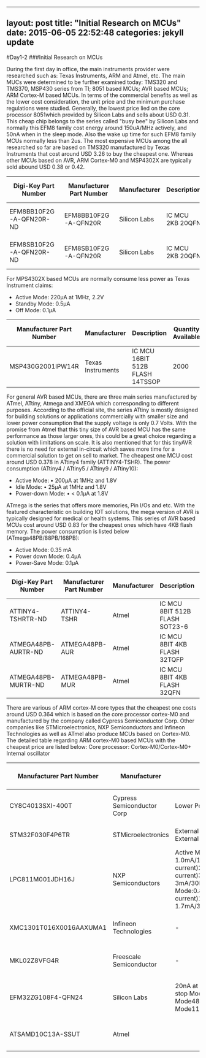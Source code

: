 
---
layout: post
title:  "Initial Research on MCUs"
date:   2015-06-05 22:52:48
categories: jekyll update
---
#Day1-2
###Initial Research on MCUs

During the first day in office, the main instruments provider were researched such as: Texas Instruments, ARM and Atmel, etc. The main MUCs were determined to be further examined today: TMS320 and TMS370, MSP430 series from TI; 8051 based MCUs; AVR based MCUs; ARM Cortex-M based MCUs. In terms of the commercial benefits as well as the lower cost consideration, the unit price and the minimum purchase regulations were studied. Generally, the lowest price lied on the core processor 8051which provided by Silicon Labs and sells about USD 0.31. This cheap chip belongs to the series called "busy bee" by Silicon Labs and normally this EFM8 family cost energy around 150uA/MHz actively, and 50nA when in the sleep mode. Also the wake up time for such EFM8 family MCUs normally less than 2us. The most expensive MCUs among the all researched so far are based on TMS320 manufactured by Texas Instruments that cost around USD 3.26 to buy the cheapest one. Whereas other MCUs based on AVR, ARM Cortex-M0 and MSP4302X are typically sold abound USD 0.38 or 0.42.

| Digi-Key Part Number    | Manufacturer Part Number | Manufacturer | Description      | Quantity Available | Factory Stock | Unit Price (USD) | @ qty | Minimum Quantity | Series     | Core Processor | Core Size | Speed | Connectivity                | Peripherals                           | Number of I/O | Program Memory Size | Program Memory Type | EEPROM Size | RAM Size | Voltage - Supply (Vcc/Vdd) | Data Converters | Oscillator Type | Operating Temperature |
|-------------------------|--------------------------|--------------|------------------|--------------------|---------------|------------------|-------|------------------|------------|----------------|-----------|-------|-----------------------------|---------------------------------------|---------------|---------------------|---------------------|-------------|----------|----------------------------|-----------------|-----------------|-----------------------|
| EFM8BB10F2G-A-QFN20R-ND | EFM8BB10F2G-A-QFN20R     | Silicon Labs | IC MCU 2KB 20QFN | 0                  | 0             | 0.31361          | 0     | 1500             | Busy Bee   | CIP-51 8051    | 8-Bit     | 25MHz | I²C, SMBus, SPI, UART/USART | Brown-out Detect/Reset, POR, PWM, WDT | 16            | 2KB (2K x 8)        | FLASH               | -           | 256 x 8  | 2.2 V ~ 3.6 V              | A/D 15x12b      | Internal        | -40°C ~ 85°C          |
| EFM8SB10F2G-A-QFN20R-ND | EFM8SB10F2G-A-QFN20R     | Silicon Labs | IC MCU 2KB 20QFN | 0                  | 0             | 0.47723          | 0     | 1500             | Sleepy Bee | CIP-51 8051    | 8-Bit     | 25MHz | I²C, SMBus, SPI, UART/USART | Brown-out Detect/Reset, POR, PWM, WDT | 16            | 2KB (2K x 8)        | FLASH               | -           | 256 x 8  | 1.8 V ~ 3.6 V              | A/D 9x12b       | Internal        | -40°C ~ 85°C          |

 For MPS4302X based MCUs are normally consume less power as Texas Instrument claims:
* Active Mode: 220µA at 1MHz, 2.2V
* Standby Mode: 0.5µA
* Off Mode: 0.1µA

| Manufacturer Part Number | Manufacturer      | Description                     | Quantity Available | Factory Stock | Unit Price (USD) | @ qty | Minimum Quantity | Packaging        | Series     | Core Processor | Core Size | Speed | Connectivity | Peripherals                           | Number of I/O | Program Memory Size | Program Memory Type | EEPROM Size | RAM Size | Voltage - Supply (Vcc/Vdd) | Data Converters | Oscillator Type | Operating Temperature | Package / Case                  | Supplier Device Package |
|--------------------------|-------------------|---------------------------------|--------------------|---------------|------------------|-------|------------------|------------------|------------|----------------|-----------|-------|--------------|---------------------------------------|---------------|---------------------|---------------------|-------------|----------|----------------------------|-----------------|-----------------|-----------------------|---------------------------------|-------------------------|
| MSP430G2001IPW14R        | Texas Instruments | IC MCU 16BIT 512B FLASH 14TSSOP | 2000               | 0             | 0.385            | 0     | 2000             | Tape & Reel (TR) | MSP430G2xx | MSP430         | 16-Bit    | 16MHz | -            | Brown-out Detect/Reset, POR, PWM, WDT | 10            | 512B (512 x 8)      | FLASH               | -           | 128 x 8  | 1.8 V ~ 3.6 V              | -               | Internal        | -40째C ~ 85째C        | 14-TSSOP (0.173", 4.40mm Width) | 14-TSSOP                |


For general AVR based MCUs, there are three main series manufactured by ATmel, ATtiny, Atmega and XMEGA which corresponding to different purposes. According to the official site, the series ATtiny is mostly designed for building solutions or applications commercially with smaller size and lower power consumption that the supply voltage is only 0.7 Volts. With the promise from Atmel that this tiny size of AVR based MCU has the same performance as those larger ones, this could be a great choice regarding a solution with limitations on scale. It is also mentioned that for this tinyAVR there is no need for external in-circuit which saves more time for a commercial solution to get on sell to market. The cheapest one MCU cost around USD 0.378 in ATtiny4 family (ATTINY4-TSHR).
The power consumption (ATtiny4 / ATtiny5 / ATtiny9 / ATtiny10):

*  Active Mode: • 200µA at 1MHz and 1.8V 
*  Idle Mode: • 25µA at 1MHz and 1.8V 
* Power-down Mode: • < 0.1µA at 1.8V


ATmega is the series that offers more memories, Pin I/Os and etc. With the featured characteristic on building IOT solutions, the mega version of AVR is typically designed for medical or health systems. This series of AVR based MCUs cost around USD 0.83 for the cheapest ones which have 4KB flash memory. The power consumption is listed below (ATmega48PB/88PB/168PB):
* Active Mode: 0.35 mA
* Power down Mode: 0.4µA
* Power-Save Mode: 0.1µA



| Digi-Key Part Number | Manufacturer Part Number | Manufacturer | Description                    | Quantity Available | Factory Stock | Unit Price (USD) | @ qty | Minimum Quantity | Packaging        | Series      | Core Processor | Core Size | Speed | Connectivity         | Peripherals                           | Number of I/O | Program Memory Size | Program Memory Type | EEPROM Size | RAM Size | Voltage - Supply (Vcc/Vdd) | Data Converters | Oscillator Type | Operating Temperature | Package / Case       | Supplier Device Package |
|----------------------|--------------------------|--------------|--------------------------------|--------------------|---------------|------------------|-------|------------------|------------------|-------------|----------------|-----------|-------|----------------------|---------------------------------------|---------------|---------------------|---------------------|-------------|----------|----------------------------|-----------------|-----------------|-----------------------|----------------------|-------------------------|
| ATTINY4-TSHRTR-ND    | ATTINY4-TSHR             | Atmel        | IC MCU 8BIT 512B FLASH SOT23-6 | 4500               | 0             | 0.378            | 0     | 4500             | Tape & Reel (TR) | AVR® ATtiny | AVR            | 8-Bit     | 12MHz | -                    | POR, PWM, WDT                         | 4             | 512B (256 x 16)     | FLASH               | -           | 32 x 8   | 1.8 V ~ 5.5 V              | -               | Internal        | -40°C ~ 85°C          | SOT-23-6             | SOT-23                  |
| ATMEGA48PB-AURTR-ND  | ATMEGA48PB-AUR           | Atmel        | IC MCU 8BIT 4KB FLASH 32TQFP   | 0                  | 0             | 0.82884          | 0     | 2000             | Tape & Reel (TR) | AVR® ATmega | AVR            | 8-Bit     | 20MHz | I²C, SPI, UART/USART | Brown-out Detect/Reset, POR, PWM, WDT | 27            | 4KB (2K x 16)       | FLASH               | 256 x 8     | 512 x 8  | 1.8 V ~ 5.5 V              | A/D 8x10b       | Internal        | -40°C ~ 85°C          | 32-TQFP              | 32-TQFP (7x7)           |
| ATMEGA48PB-MURTR-ND  | ATMEGA48PB-MUR           | Atmel        | IC MCU 8BIT 4KB FLASH 32QFN    | 0                  | 0             | 0.82884          | 0     | 6000             | Tape & Reel (TR) | AVR® ATmega | AVR            | 8-Bit     | 20MHz | I²C, SPI, UART/USART | Brown-out Detect/Reset, POR, PWM, WDT | 27            | 4KB (2K x 16)       | FLASH               | 256 x 8     | 512 x 8  | 1.8 V ~ 5.5 V              | A/D 8x10b       | Internal        | -40°C ~ 85°C          | 32-VFQFN Exposed Pad | 32-VFQFN (5x5)          |


There are various of ARM cortex-M core types that the cheapest one costs around USD 0.364 which is based on the  core processor cortex-M0 and manufactured by the company called Cypress Semiconductor Corp. Other companies like STMicroelectronics, NXP Semiconductors and Infineon Technologies as well as ATmel also produce MCUs based on Cortex-M0. The detailed table regarding ARM cortex-M0 based MCUs with the cheapest price are listed below:
Core processor: Cortex-M0/Cortex-M0+
Internal oscillator


| Manufacturer Part Number | Manufacturer               | Power Consumption                                                                                                                                                                                           | Unit Price (USD) | Minimum Quantity | Core Processor   | Core Size | Speed | Connectivity                                  | Peripherals                                     | Number of I/O | Program Memory Size | Program Memory Type | EEPROM Size | RAM Size | Voltage - Supply (Vcc/Vdd) | Data Converters      | Operating Temperature |
|--------------------------|----------------------------|-------------------------------------------------------------------------------------------------------------------------------------------------------------------------------------------------------------|------------------|------------------|------------------|-----------|-------|-----------------------------------------------|-------------------------------------------------|---------------|---------------------|---------------------|-------------|----------|----------------------------|----------------------|-----------------------|
| CY8C4013SXI-400T         | Cypress Semiconductor Corp | Lower Power 1.71V to 5.5V operation                                                                                                                                                                         | 0.364            | 2500             | ARM® Cortex®-M0  | 32-Bit    | 16MHz | I²C                                           | Brown-out Detect/Reset, POR, PWM, WDT           | 5             | 8KB (8K x 8)        | FLASH               | -           | 2K x 8   | 1.71 V ~ 5.5 V             | -                    | -40°C ~ 85°C          |
| STM32F030F4P6TR          | STMicroelectronics         | External power supply(VDD):2.4-3.6V, External analog power:VDD-3.6V                                                                                                                                         | 0.5796           | 2500             | ARM® Cortex®-M0  | 32-Bit    | 48MHz | I²C, SPI, UART/USART                          | DMA, POR, PWM, WDT                              | 15            | 16KB (16K x 8)      | FLASH               | -           | 4K x 8   | 2.4 V ~ 3.6 V              | A/D 11x12b           | -40°C ~ 85°C          |
| LPC811M001JDH16J         | NXP Semiconductors         | Active Mode:1.4mA/12MHz, 1.0mA/12MHz(low current)2.2mA/24MHz(low current)3.3mA/12MHz, 3mA/30MHz(low current)Sleep Mode:0.8mA/12MHz,0.7mA/12MHz(low current)1.3mA/24MHz1.8mA/30MHz, 1.7mA/30MHz(low current) | 0.644            | 2500             | ARM® Cortex®-M0+ | 32-Bit    | 30MHz | I²C, SPI, UART/USART                          | Brown-out Detect/Reset, POR, PWM, WDT           | 14            | 8KB (8K x 8)        | FLASH               | -           | 2K x 8   | 1.8 V ~ 3.6 V              | -                    | -40°C ~ 105°C         |
| XMC1301T016X0016AAXUMA1  | Infineon Technologies      | -                                                                                                                                                                                                           | 0.71172          | 3000             | ARM® Cortex®-M0  | 32-Bit    | 32MHz | I²C, LIN, SPI, UART/USART                     | Brown-out Detect/Reset, I²S, POR, PWM, WDT      | 14            | 16KB (16K x 8)      | FLASH               | -           | 16K x 8  | 1.8 V ~ 5.5 V              | A/D 11x12b           | -40°C ~ 105°C         |
| MKL02Z8VFG4R             | Freescale Semiconductor    | -                                                                                                                                                                                                           | 0.741            | 2500             | ARM® Cortex®-M0+ | 32-Bit    | 48MHz | I²C, SPI, UART/USART                          | Brown-out Detect/Reset, LVD, POR, PWM, WDT      | 14            | 8KB (8K x 8)        | FLASH               | -           | 1K x 8   | 1.71 V ~ 3.6 V             | A/D 6x12b            | -40°C ~ 105°C         |
| EFM32ZG108F4-QFN24       | Silicon Labs               | 20nA at 3V shutoff Mode0.5uA at 3V stop Mode0.9uA at 3V sleep Mode48uA/MHz at 3V sleep Mode114uA at 3V Run Mode                                                                                             | 0.7772           | 1000             | ARM® Cortex®-M0+ | 32-Bit    | 24MHz | EBI/EMI, I²C, IrDA, SmartCard, SPI,UART/USART | Brown-out Detect/Reset, DMA, I²S, POR, PWM, WDT | 17            | 4KB (4K x 8)        | FLASH               | -           | 2K x 8   | 1.85 V ~ 3.8 V             | -                    | -40°C ~ 85°C          |
| ATSAMD10C13A-SSUT        | Atmel                      |                                                                                                                                                                                                             | 0.83375          | 3000             | ARM® Cortex®-M0+ | 32-Bit    | 48MHz | I²C, LIN, SPI, UART/USART                     | Brown-out Detect/Reset, DMA, POR, WDT           | 12            | 8KB (8K x 8)        | FLASH               | -           | 4K x 8   | 1.62 V ~ 3.63 V            | A/D 5x12b, D/A 1x10b | -40°C ~ 85°C          |



